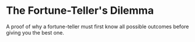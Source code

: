 The Fortune-Teller's Dilemma
===
A proof of why a fortune-teller must first know all possible outcomes before giving you the best one.

